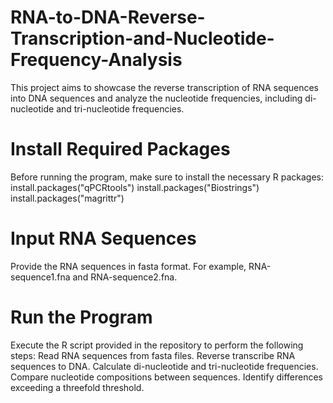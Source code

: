 # RNA-to-DNA-Reverse-Transcription-and-Nucleotide-Frequency-Analysis
This project aims to showcase the reverse transcription of  RNA sequences into DNA sequences and analyze the nucleotide frequencies, including di-nucleotide and tri-nucleotide frequencies.

# Install Required Packages
Before running the program, make sure to install the necessary R packages:<br>
install.packages("qPCRtools")
install.packages("Biostrings")
install.packages("magrittr")

# Input RNA Sequences
Provide the RNA sequences in fasta format. For example, RNA-sequence1.fna and RNA-sequence2.fna.

# Run the Program
Execute the R script provided in the repository to perform the following steps:
Read RNA sequences from fasta files.
Reverse transcribe RNA sequences to DNA.
Calculate di-nucleotide and tri-nucleotide frequencies.
Compare nucleotide compositions between sequences.
Identify differences exceeding a threefold threshold.

